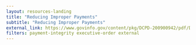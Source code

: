 ```yaml
---
layout: resources-landing
title: "Reducing Improper Payments"
subtitle: "Reducing Improper Payments" 
external_link: https://www.govinfo.gov/content/pkg/DCPD-200900942/pdf/DCPD-200900942.pdf
filters: payment-integrity executive-order external 
---
```


